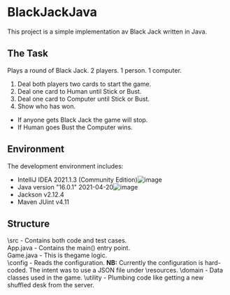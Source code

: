 # BlackJackJava
This project is a simple implementation av Black Jack written in Java.
## The Task
Plays a round of Black Jack. 2 players. 1 person. 1 computer.
1. Deal both players two cards to start the game.
2. Deal one card to Human until Stick or Bust.
3. Deal one card to Computer until Stick or Bust.
4. Show who has won.
- If anyone gets Black Jack the game will stop.
- If Human goes Bust the Computer wins.
## Environment
The development environment includes:
- IntelliJ IDEA 2021.1.3 (Community Edition)![image](https://user-images.githubusercontent.com/4331600/131847351-174b48a0-233e-42c2-bd8a-60bc4e7f4690.png)
- Java version "16.0.1" 2021-04-20![image](https://user-images.githubusercontent.com/4331600/131847293-2d518a56-7a95-49c4-941c-d0db8244f8b7.png)
- Jackson v2.12.4
- Maven JUint v4.11
## Structure
\src - Contains both code and test cases.  
App.java - Contains the main() entry point.  
Game.java - This is thegame logic.  
\config - Reads the configuration. **NB:** Currently the configuration is hard-coded. The intent was to use a JSON file under \resources.
\domain - Data classes used in the game.
\utility - Plumbing code like getting a new shuffled desk from the server.
